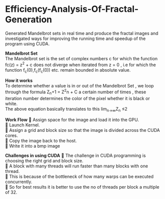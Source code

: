 # Efficiency-Analysis-Of-Fractal-Generation
Generated Mandelbrot sets in real time and produce the fractal images and investigated ways for improving the running time and speedup of the program using CUDA. 

**Mandelbrot Set**<br />
The Mandelbrot set is the set of complex numbers c for which the function fc(z) = z<sup>2</sup> + c does not diverge when iterated from z = 0 , i.e for which the function f<sub>c</sub>(0),f<sub>c</sub>(f<sub>c</sub>(0)) etc. remain bounded in absolute value.

**How it works**<br />
To determine whether a value is in or out of the Mandelbrot Set , we loop through the formula Z<sub>n</sub>+1 = Z<sup>2</sup>n + C a certain number of times , these iteration number determines the color of the pixel whether it is black or white.<br /> 
The above equation basically translates to this lim<sub>n->∞</sub>Z<sub>n</sub> ≤2

**Work Flow**
 Assign space for the image and load it into the GPU.<br />  Launch Kernel.<br/>  Assign a grid and block size so that the image is divided across the CUDA cores.<br />  Copy the image back to the host.<br />  Write it into a bmp image<br />

**Challenges in using CUDA**
 The challenge in CUDA programming is choosing the right grid and block size.<br />  A block with many threads will run faster than many blocks with one thread.<br />  This is because of the bottleneck of how many warps can be executed concurrently.<br />  So for best results it is better to use the no of threads per block a multiple of 32.<br />
